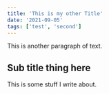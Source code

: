 ```yaml
---
title: 'This is my other Title'
date: '2021-09-05'
tags: ['test', 'second']
---
```

This is another paragraph of text.
<!-- read-more -->
## Sub title thing here
This is some stuff I write about.